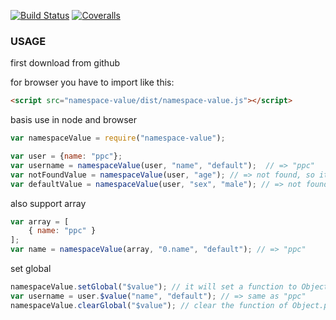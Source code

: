 [![Build Status](https://img.shields.io/travis/P-ppc/namespace-value/master.svg)](https://travis-ci.org/P-ppc/namespace-value)
[![Coveralls](https://img.shields.io/coveralls/P-ppc/namespace-value/master.svg)](https://coveralls.io/github/P-ppc/namespace-value)
### USAGE
first download from github

for browser you have to import like this:
```html
<script src="namespace-value/dist/namespace-value.js"></script>
```
basis use in node and browser
``` js
var namespaceValue = require("namespace-value");

var user = {name: "ppc"};
var username = namespaceValue(user, "name", "default");  // => "ppc"
var notFoundValue = namespaceValue(user, "age"); // => not found, so it return undefined
var defaultValue = namespaceValue(user, "sex", "male"); // => not found, so it return default value "male".
```
also support array
```js
var array = [
    { name: "ppc" }
];
var name = namespaceValue(array, "0.name", "default"); // => "ppc"
```

set global
```js
namespaceValue.setGlobal("$value"); // it will set a function to Object.prototype
var username = user.$value("name", "default"); // => same as "ppc"
namespaceValue.clearGlobal("$value"); // clear the function of Object.prototype
```
